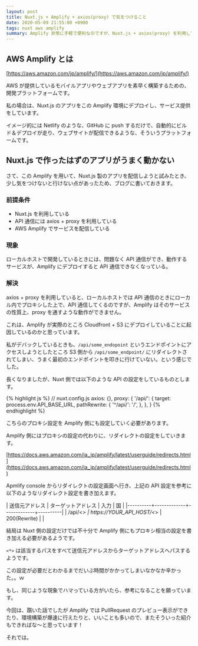 ```yaml
---
layout: post
title: Nuxt.js + Amplify + axios(proxy) で気をつけること
date: 2020-05-09 21:55:00 +0900
tags: nuxt aws amplify
summary: Amplify 非常に手軽で便利なのですが、Nuxt.js + axios(proxy) を利用しているときに、設定を一手間加えないと、Amplify 上でAPI通信ができないことがあります。今回はその解決方法を書いていきます。
---
```


## AWS Amplify とは

[https://aws.amazon.com/jp/amplify/](https://aws.amazon.com/jp/amplify/)

AWS が提供しているモバイルアプリやウェブアプリを素早く構築するための、開発プラットフォームです。

私の場合は、Nuxt.js のアプリをこの Amplify 環境にデプロイし、サービス提供をしています。

イメージ的には Netlify のような、GitHub に push するだけで、自動的にビルド＆デプロイが走り、ウェブサイトが配信できるような、そういうプラットフォームです。

## Nuxt.js で作ったはずのアプリがうまく動かない

さて、この Amplify を用いて、Nuxt.js 製のアプリを配信しようと試みたとき、少し気をつけないと行けない点があったため、ブログに書いておきます。

### 前提条件

- Nuxt.js を利用している
- API 通信には axios + proxy を利用している
- AWS Amplify でサービスを配信している

### 現象

ローカルホストで開発しているときには、問題なく API 通信ができ、動作するサービスが、Amplify にデプロイすると API 通信できなくなっている。

### 解決

axios + proxy を利用していると、ローカルホストでは API 通信のときにローカル内でプロキシした上で、API 通信してくるのですが、Amplify はそのサービスの性質上、proxy を通すような動作ができません。

これは、Amplify が実際のところ Cloudfront + S3 にデプロイしていることに起因しているのかと思っています。

私がデバックしているときも、`/api/some_endopoint` というエンドポイントにアクセスしようとしたところ S3 側から `/api/some_endpoint/` にリダイレクトされてしまい、うまく最初のエンドポイントを叩きに行けていない。という感じでした。

長くなりましたが、Nuxt 側では以下のような API の設定をしているものとします。

{% highlight js %}
// nuxt.config.js
axios: {},
proxy: {
  '/api/': {
    target: process.env.API_BASE_URL,
    pathRewrite: {
      '^/api/': '/',
    },
  },
}
{% endhighlight %}

こちらのプロキシ設定を Amplify 側にも設定していく必要があります。

Amplify 側にはプロキシの設定の代わりに、リダイレクトの設定をしていきます。

[https://docs.aws.amazon.com/ja_jp/amplify/latest/userguide/redirects.html](https://docs.aws.amazon.com/ja_jp/amplify/latest/userguide/redirects.html)

Apmlify console からリダイレクトの設定画面へ行き、上記の API 設定を参考に以下のようなリダイレクト設定を書き加えます。

| 送信元アドレス | ターゲットアドレス | 入力 | 国 |
|----------+-------------+-------------+----------|
| /api/<*> | https://YOUR_API_HOST/<*> | 200(Rewrite) | |

結局は Nuxt 側の設定だけでは不十分で Amplify 側にもプロキシ相当の設定を書き加える必要があるようです。

`<*>` は該当するパスをすべて送信元アドレスからターゲットアドレスへパスするようです。

この設定が必要だとわかるまでだいぶ時間がかかってしまいなかなか辛かった。。ｗ

もし、同じような現象でハマっている方がいたら、参考になることを願っています。

今回は、躓いた話でしたが Amplify では PullRequest のプレビュー表示ができたり、環境構築が爆速に行えたりと、いいことも多いので、またそういった紹介もできればな〜と思っています！

それでは。
